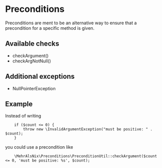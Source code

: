 # Preconditions

Preconditions are ment to be an alternative way to ensure that a precondition for a specific method is given.

## Available checks

- checkArgument()
- checkArgNotNull()

## Additional exceptions

- NullPointerException

## Example

Instead of writing
```
    if ($count <= 0) {
        throw new \InvalidArgumentException("must be positive: " . $count);
    }
```

you could use a precondition like
```
    \MehrAlsNix\Preconditions\PreconditionUtil::checkArgument($count <= 0, 'must be positive: %s', $count);
```
 